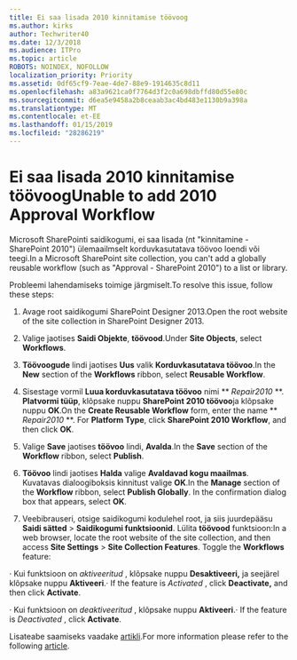 ```yaml
---
title: Ei saa lisada 2010 kinnitamise töövoog
ms.author: kirks
author: Techwriter40
ms.date: 12/3/2018
ms.audience: ITPro
ms.topic: article
ROBOTS: NOINDEX, NOFOLLOW
localization_priority: Priority
ms.assetid: 0df65cf9-7eae-4de7-88e9-1914635c8d11
ms.openlocfilehash: a83a9621ca0f7764d3f2c0a698dbffd80d55e80c
ms.sourcegitcommit: d6ea5e9458a2b8ceaab3ac4bd483e1130b9a398a
ms.translationtype: MT
ms.contentlocale: et-EE
ms.lasthandoff: 01/15/2019
ms.locfileid: "28286219"
---
```

# <a name="unable-to-add-2010-approval-workflow"></a><span data-ttu-id="fb3e7-102">Ei saa lisada 2010 kinnitamise töövoog</span><span class="sxs-lookup"><span data-stu-id="fb3e7-102">Unable to add 2010 Approval Workflow</span></span>

<span data-ttu-id="fb3e7-103">Microsoft SharePointi saidikogumi, ei saa lisada (nt "kinnitamine - SharePoint 2010") ülemaailmselt korduvkasutatava töövoo loendi või teegi.</span><span class="sxs-lookup"><span data-stu-id="fb3e7-103">In a Microsoft SharePoint site collection, you can't add a globally reusable workflow (such as "Approval - SharePoint 2010") to a list or library.</span></span>
  
<span data-ttu-id="fb3e7-104">Probleemi lahendamiseks toimige järgmiselt.</span><span class="sxs-lookup"><span data-stu-id="fb3e7-104">To resolve this issue, follow these steps:</span></span> 
  
1. <span data-ttu-id="fb3e7-105">Avage root saidikogumi SharePoint Designer 2013.</span><span class="sxs-lookup"><span data-stu-id="fb3e7-105">Open the root website of the site collection in SharePoint Designer 2013.</span></span>
  
2. <span data-ttu-id="fb3e7-106">Valige jaotises **Saidi Objekte**, **töövood**.</span><span class="sxs-lookup"><span data-stu-id="fb3e7-106">Under **Site Objects**, select **Workflows**.</span></span> 
  
3. <span data-ttu-id="fb3e7-107">**Töövoogude** lindi jaotises **Uus** valik **Korduvkasutatava töövoo**.</span><span class="sxs-lookup"><span data-stu-id="fb3e7-107">In the **New** section of the **Workflows** ribbon, select **Reusable Workflow**.</span></span> 
  
4. <span data-ttu-id="fb3e7-p101">Sisestage vormil **Luua korduvkasutatava töövoo** nimi \*\* *Repair2010* \*\*. **Platvormi tüüp**, klõpsake nuppu **SharePoint 2010 töövoo**ja klõpsake nuppu **OK**.</span><span class="sxs-lookup"><span data-stu-id="fb3e7-p101">On the **Create Reusable Workflow** form, enter the name \*\* *Repair2010* \*\*. For **Platform Type**, click **SharePoint 2010 Workflow**, and then click **OK**.</span></span> 
  
1. <span data-ttu-id="fb3e7-110">Valige **Save** jaotises **töövoo** lindi, **Avalda**.</span><span class="sxs-lookup"><span data-stu-id="fb3e7-110">In the **Save** section of the **Workflow** ribbon, select **Publish**.</span></span> 
  
2. <span data-ttu-id="fb3e7-p102">**Töövoo** lindi jaotises **Halda** valige **Avaldavad kogu maailmas**. Kuvatavas dialoogiboksis kinnitust valige **OK**.</span><span class="sxs-lookup"><span data-stu-id="fb3e7-p102">In the **Manage** section of the **Workflow** ribbon, select **Publish Globally**. In the confirmation dialog box that appears, select **OK**.</span></span> 
  
3. <span data-ttu-id="fb3e7-p103">Veebibrauseri, otsige saidikogumi kodulehel root, ja siis juurdepääsu **Saidi sätted** \> **Saidikogumi funktsioonid**. Lülita **töövood** funktsioon:</span><span class="sxs-lookup"><span data-stu-id="fb3e7-p103">In a web browser, locate the root website of the site collection, and then access **Site Settings** \> **Site Collection Features**. Toggle the **Workflows** feature:</span></span> 
  
<span data-ttu-id="fb3e7-115">· Kui funktsioon on *aktiveeritud* , klõpsake nuppu **Desaktiveeri,** ja seejärel klõpsake nuppu **Aktiveeri**.</span><span class="sxs-lookup"><span data-stu-id="fb3e7-115">· If the feature is  *Activated*  , click **Deactivate,** and then click **Activate**.</span></span> 
  
<span data-ttu-id="fb3e7-116">· Kui funktsioon on *deaktiveeritud* , klõpsake nuppu **Aktiveeri**.</span><span class="sxs-lookup"><span data-stu-id="fb3e7-116">· If the feature is  *Deactivated*  , click **Activate**.</span></span> 
  
<span data-ttu-id="fb3e7-117">Lisateabe saamiseks vaadake [artikli](https://go.microsoft.com/fwlink/?linkid=2047770&amp;clcid=0x409).</span><span class="sxs-lookup"><span data-stu-id="fb3e7-117">For more information please refer to the following [article](https://go.microsoft.com/fwlink/?linkid=2047770&amp;clcid=0x409).</span></span>
  

